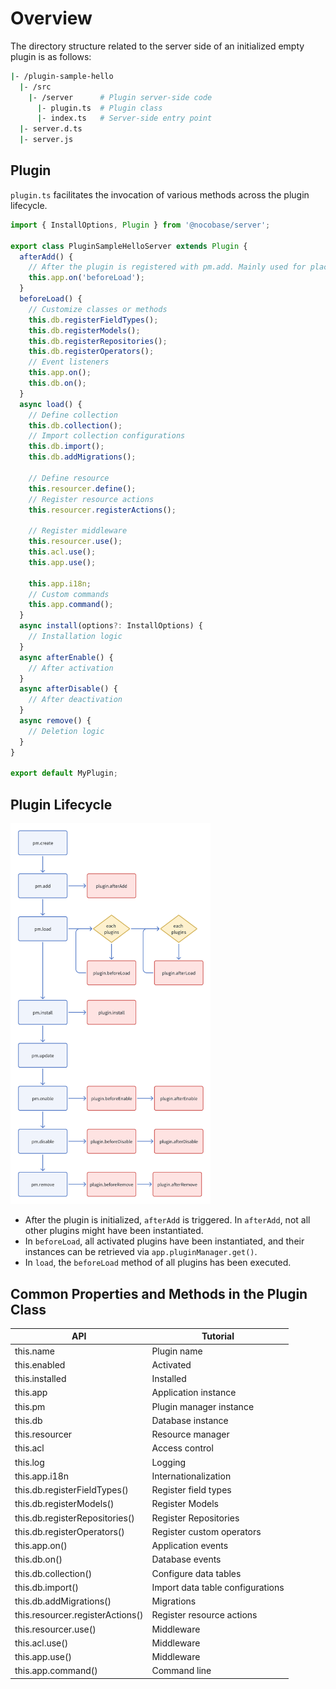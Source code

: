 # Overview

The directory structure related to the server side of an initialized empty plugin is as follows:

```bash
|- /plugin-sample-hello
  |- /src
    |- /server      # Plugin server-side code
      |- plugin.ts  # Plugin class
      |- index.ts   # Server-side entry point
  |- server.d.ts
  |- server.js
```

## Plugin

`plugin.ts` facilitates the invocation of various methods across the plugin lifecycle.

```ts
import { InstallOptions, Plugin } from '@nocobase/server';

export class PluginSampleHelloServer extends Plugin {
  afterAdd() {
    // After the plugin is registered with pm.add. Mainly used for placing listeners for the app beforeLoad event
    this.app.on('beforeLoad');
  }
  beforeLoad() {
    // Customize classes or methods
    this.db.registerFieldTypes();
    this.db.registerModels();
    this.db.registerRepositories();
    this.db.registerOperators();
    // Event listeners
    this.app.on();
    this.db.on();
  }
  async load() {
    // Define collection
    this.db.collection();
    // Import collection configurations
    this.db.import();
    this.db.addMigrations();

    // Define resource
    this.resourcer.define();
    // Register resource actions
    this.resourcer.registerActions();

    // Register middleware
    this.resourcer.use();
    this.acl.use();
    this.app.use();

    this.app.i18n;
    // Custom commands
    this.app.command();
  }
  async install(options?: InstallOptions) {
    // Installation logic
  }
  async afterEnable() {
    // After activation
  }
  async afterDisable() {
    // After deactivation
  }
  async remove() {
    // Deletion logic
  }
}

export default MyPlugin;
```

## Plugin Lifecycle

<img alt="Plugin Lifecycle" src="./image.png" style="width: 320px;" />

- After the plugin is initialized, `afterAdd` is triggered. In `afterAdd`, not all other plugins might have been instantiated.
- In `beforeLoad`, all activated plugins have been instantiated, and their instances can be retrieved via `app.pluginManager.get()`.
- In `load`, the `beforeLoad` method of all plugins has been executed.

## Common Properties and Methods in the Plugin Class

| API                              | Tutorial          |
| -------------------------------- | ----------------- |
| this.name                        | Plugin name       |
| this.enabled                     | Activated         |
| this.installed                   | Installed         |
| this.app                         | Application instance |
| this.pm                          | Plugin manager instance |
| this.db                          | Database instance |
| this.resourcer                   | Resource manager  |
| this.acl                         | Access control    |
| this.log                         | Logging           |
| this.app.i18n                    | Internationalization |
| this.db.registerFieldTypes()     | Register field types |
| this.db.registerModels()         | Register Models   |
| this.db.registerRepositories()   | Register Repositories |
| this.db.registerOperators()      | Register custom operators |
| this.app.on()                    | Application events |
| this.db.on()                     | Database events   |
| this.db.collection()             | Configure data tables |
| this.db.import()                 | Import data table configurations |
| this.db.addMigrations()          | Migrations        |
| this.resourcer.registerActions() | Register resource actions |
| this.resourcer.use()             | Middleware        |
| this.acl.use()                   | Middleware        |
| this.app.use()                   | Middleware        |
| this.app.command()               | Command line      |
